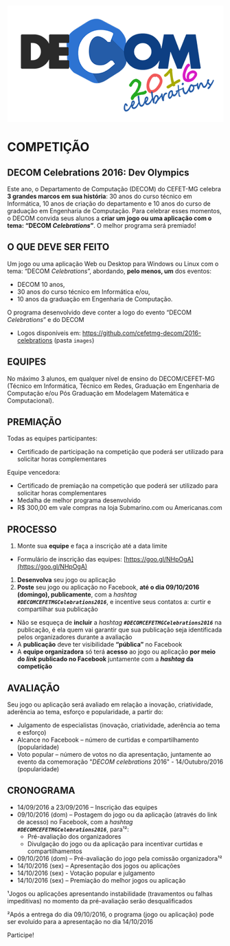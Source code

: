 ![](images/logo-decom-celebrations.png)


# COMPETIÇÃO 
## DECOM Celebrations 2016: Dev Olympics

Este ano, o Departamento de Computação (DECOM) do CEFET-MG celebra **3 grandes marcos em sua história**: 30 anos do curso 
técnico em Informática, 10 anos de criação do departamento e 10 anos do curso de graduação em Engenharia de Computação.
Para celebrar esses momentos, o DECOM convida seus alunos a **criar um jogo ou uma aplicação com o tema: “DECOM _Celebrations_”**.
O melhor programa será premiado!

## O QUE DEVE SER FEITO
Um jogo ou uma aplicação Web ou Desktop para Windows ou Linux com o tema: “DECOM _Celebrations_”, abordando, **pelo menos, 
um** dos eventos: 

- DECOM 10 anos, 
- 30 anos do curso técnico em Informática e/ou,
- 10 anos da graduação em Engenharia de Computação.

O programa desenvolvido deve conter a logo do evento “DECOM _Celebrations_” e do DECOM
- Logos disponíveis em: https://github.com/cefetmg-decom/2016-celebrations (pasta `images`)

## EQUIPES

No máximo 3 alunos, em qualquer nível de ensino do DECOM/CEFET-MG (Técnico em Informática, Técnico em Redes, 
Graduação em Engenharia de Computação e/ou Pós Graduação em Modelagem Matemática e Computacional).

## PREMIAÇÃO

Todas as equipes participantes:

- Certificado de participação na competição que poderá ser utilizado para solicitar horas complementares 

Equipe vencedora:

- Certificado de premiação na competição que poderá ser utilizado para solicitar horas complementares 
- Medalha de melhor programa desenvolvido
- R$ 300,00 em vale compras na loja Submarino.com ou Americanas.com

## PROCESSO

1. Monte sua **equipe** e faça a inscrição até a data limite
  - Formulário de inscrição das equipes: [https://goo.gl/NHpOgA](https://goo.gl/NHpOgA) 
1. **Desenvolva** seu jogo ou aplicação 
1. **Poste** seu jogo ou aplicação no Facebook, **até o dia 09/10/2016 (domingo), publicamente**, com a _hashtag_ 
  _**`#DECOMCEFETMGCelebrations2016`**_, e incentive seus contatos a: curtir e compartilhar sua publicação 
  - Não se esqueça de **incluir** a _hashtag_ _**`#DECOMCEFETMGCelebrations2016`**_ na publicação, é ela quem vai garantir 
    que sua publicação seja identificada pelos organizadores durante a avaliação
  - A **publicação** deve ter visibilidade **“pública”** no Facebook
  - A **equipe organizadora** só terá **acesso** ao jogo ou aplicação **por meio do _link_ publicado no Facebook** juntamente 
    com a **_hashtag_ da competição**

## AVALIAÇÃO

Seu jogo ou aplicação será avaliado em relação a inovação, criatividade, aderência ao tema,  esforço e popularidade, a partir do: 

  - Julgamento de especialistas (inovação, criatividade, aderência ao tema e esforço)
  - Alcance no Facebook – número de curtidas e compartilhamento (popularidade)
  - Voto popular – número de votos no dia apresentação, juntamente ao evento da comemoração
    "_DECOM celebrations_ 2016"  - 14/Outubro/2016 (popularidade)

## CRONOGRAMA

- 14/09/2016 a 23/09/2016 – Inscrição das equipes
- 09/10/2016 (dom) – Postagem do jogo ou da aplicação (através do link de acesso) no Facebook, com a _hashtag_ 
  _**`#DECOMCEFETMGCelebrations2016`**_, para¹²:
  - Pré-avaliação dos organizadores
  - Divulgação do jogo ou da aplicação para incentivar curtidas e compartilhamentos
- 09/10/2016 (dom) – Pré-avaliação do jogo pela comissão organizadora¹²
- 14/10/2016 (sex) – Apresentação dos jogos ou aplicações
- 14/10/2016 (sex) - Votação popular e julgamento
- 14/10/2016  (sex) – Premiação do melhor jogos ou aplicação 

¹Jogos ou aplicações apresentando instabilidade (travamentos ou falhas impeditivas) no momento da pré-avaliação serão desqualificados

²Após a entrega do dia 09/10/2016, o programa (jogo ou aplicação) pode ser evoluído para a apresentação no dia 14/10/2016


Participe!
